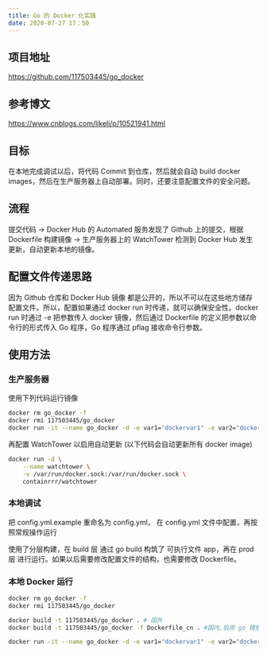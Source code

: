 ```yaml
---
title: Go 的 Docker 化实践
date: 2020-07-27 17：50
---
```


## 项目地址

<https://github.com/117503445/go_docker>

## 参考博文

<https://www.cnblogs.com/likeli/p/10521941.html>

## 目标

在本地完成调试以后，将代码 Commit 到仓库，然后就会自动 build docker images，然后在生产服务器上自动部署。同时，还要注意配置文件的安全问题。

## 流程

提交代码 -> Docker Hub 的 Automated 服务发现了 Github 上的提交，根据 Dockerfile 构建镜像 -> 生产服务器上的 WatchTower 检测到 Docker Hub 发生更新，自动更新本地的镜像。

## 配置文件传递思路

因为 Github 仓库和 Docker Hub 镜像 都是公开的，所以不可以在这些地方储存配置文件。所以，配置如果通过 docker run 时传递，就可以确保安全性。docker run 时通过 -e 把参数传入 docker 镜像，然后通过 Dockerfile 的定义把参数以命令行的形式传入 Go 程序，Go 程序通过 pflag 接收命令行参数。

## 使用方法

### 生产服务器

使用下列代码运行镜像

```sh
docker rm go_docker -f
docker rmi 117503445/go_docker
docker run -it --name go_docker -d -e var1="dockervar1" -e var2="dockervar1" -p 80:80 --restart=always 117503445/go_docker:latest
```

再配置 WatchTower 以启用自动更新 (以下代码会自动更新所有 docker image)

```sh
docker run -d \
    --name watchtower \
    -v /var/run/docker.sock:/var/run/docker.sock \
    containrrr/watchtower
```

### 本地调试

把 config.yml.example 重命名为 config.yml， 在 config.yml 文件中配置，再按照常规操作运行

使用了分层构建，在 build 层 通过 go build 构筑了 可执行文件 app，再在 prod 层 进行运行。如果以后需要修改配置文件的结构，也需要修改 Dockerfile。

### 本地 Docker 运行

```sh
docker rm go_docker -f
docker rmi 117503445/go_docker

docker build -t 117503445/go_docker . # 国外
docker build -t 117503445/go_docker -f Dockerfile_cn . #国内,启用 go 镜像

docker run -it --name go_docker -d -e var1="dockervar1" -e var2="dockervar1" -p 80:80 --restart=always 117503445/go_docker:latest
```
